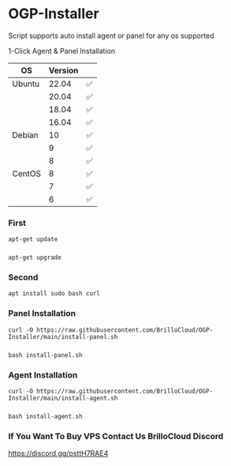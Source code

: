 # OGP-Installer

Script supports auto install agent or panel for any os supported


1-Click Agent & Panel Installation

| OS     | Version |   |
|--------|---------|---|
| Ubuntu | 22.04   | ✅ |
|        | 20.04   | ✅ |
|  	 | 18.04   | ✅ |
|        | 16.04   | ✅ |
| Debian | 10      | ✅ |
|        | 9       | ✅ |
| 	 | 8       | ✅ |
| CentOS | 8      | ✅ |
|        | 7       | ✅ |
| 	 | 6       | ✅ |

### First

    apt-get update
###
    apt-get upgrade

### Second

    apt install sudo bash curl

### Panel Installation

    curl -O https://raw.githubusercontent.com/BrilloCloud/OGP-Installer/main/install-panel.sh
###
    bash install-panel.sh

### Agent Installation 
	
    curl -O https://raw.githubusercontent.com/BrilloCloud/OGP-Installer/main/install-agent.sh
###
    bash install-agent.sh

### If You Want To Buy VPS Contact Us BrilloCloud Discord
https://discord.gg/psttH7RAE4
